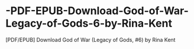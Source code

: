 # -PDF-EPUB-Download-God-of-War-Legacy-of-Gods-6-by-Rina-Kent
[PDF/EPUB] Download God of War (Legacy of Gods, #6) by Rina Kent

